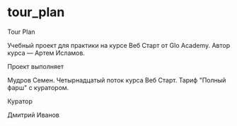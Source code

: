 # tour_plan

Tour Plan

Учебный проект для практики на курсе Веб Старт от Glo Academy. Автор курса — Артем Исламов.





Проект выполняет

Мудров Семен. Четырнадцатый поток курса Веб Старт. Тариф "Полный фарш" с куратором.





Куратор

Дмитрий Иванов



